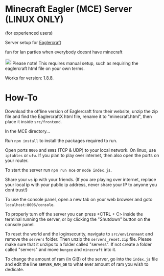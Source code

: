 # Minecraft Eagler (MCE) Server (LINUX ONLY)

(for experienced users)

Server setup for [Eaglercraft](https://eaglercraft.com/)

fun for lan parties when everybody doesnt have minecraft

<img src="https://static.vecteezy.com/system/resources/thumbnails/012/042/301/small/warning-sign-icon-transparent-background-free-png.png" width="20" /> Please note! This requires manual setup, such as requiring the eaglercraft html file on your own terms.

Works for version: 1.8.8.

# How-To

Download the offline version of Eaglercraft from their website, unzip the zip file and find the EaglercraftX html file, rename it to "minecraft.html", then place it inside `src/frontend`.

In the MCE directory...

Run `npm install` to install the packages required to run.

Open ports `8006` and `8081` (TCP & UDP) to your local network. On linux, use `iptables` or `ufw`. If you plan to play over internet, then also open the ports on your router.

To start the server run `npm run mce` or `node index.js`.

Share your `ws` ip with your friends. (If you are playing over internet, replace your local ip with your public ip address, never share your IP to anyone you dont trust!)

To use the console panel, open a new tab on your web browser and goto `localhost:8006/console`.

To properly turn off the server you can press <CTRL + C> inside the terminal running the server, or by clicking the "Shutdown" button on the console panel.


To reset the world and the loginsecurity, navigate to `src/environment` and remove the `servers` folder. Then unzip the `servers_reset.zip` file. Please make sure that it unzips to a folder called "servers". If not create a folder called "servers" and move `bungee` and `minecraft` into it.


To change the amount of ram (in GiB) of the server, go into the `index.js` file and edit the line `SERVER_RAM_GB` to what ever amount of ram you wish to dedicate.
